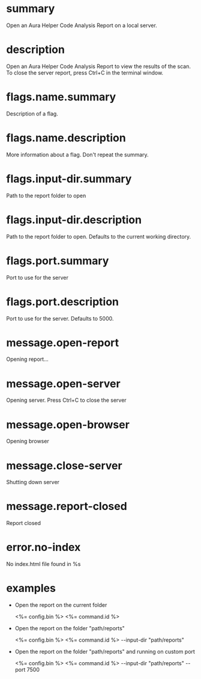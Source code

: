 # summary

Open an Aura Helper Code Analysis Report on a local server.

# description

Open an Aura Helper Code Analysis Report to view the results of the scan. To close the server report, press Ctrl+C in the terminal window.

# flags.name.summary

Description of a flag.

# flags.name.description

More information about a flag. Don't repeat the summary.

# flags.input-dir.summary

Path to the report folder to open

# flags.input-dir.description

Path to the report folder to open. Defaults to the current working directory.

# flags.port.summary

Port to use for the server

# flags.port.description

Port to use for the server. Defaults to 5000.

# message.open-report

Opening report...

# message.open-server

Opening server. Press Ctrl+C to close the server

# message.open-browser

Opening browser

# message.close-server

Shutting down server

# message.report-closed

Report closed

# error.no-index

No index.html file found in %s

# examples

- Open the report on the current folder

  <%= config.bin %> <%= command.id %>

- Open the report on the folder "path/reports"

  <%= config.bin %> <%= command.id %> --input-dir "path/reports"

- Open the report on the folder "path/reports" and running on custom port

  <%= config.bin %> <%= command.id %> --input-dir "path/reports" --port 7500
